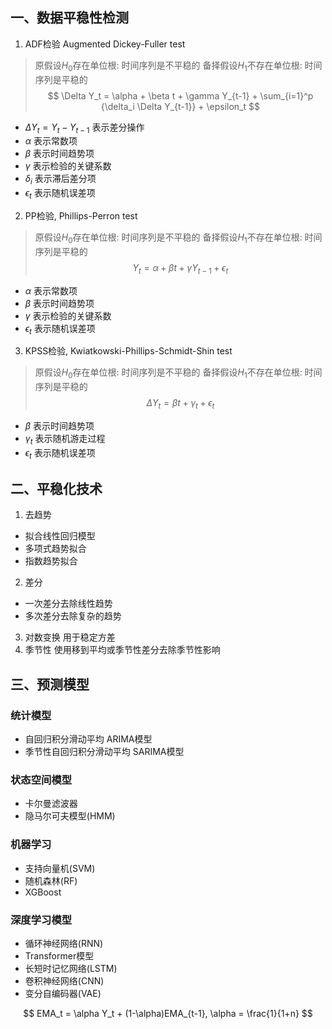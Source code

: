 
## 一、数据平稳性检测

1. ADF检验 Augmented Dickey-Fuller test
> 原假设$H_0$存在单位根: 时间序列是不平稳的 
> 备择假设$H_1$不存在单位根: 时间序列是平稳的
$$
 \Delta Y_t = \alpha + \beta t + \gamma Y_{t-1} + \sum_{i=1}^p {\delta_i \Delta Y_{t-1}}  +  \epsilon_t
$$

* $\Delta Y_t = Y_t - Y_{t-1}$ 表示差分操作
* $\alpha$ 表示常数项
* $\beta$ 表示时间趋势项
* $\gamma$ 表示检验的关键系数
* $\delta_i$ 表示滞后差分项
* $\epsilon_t$ 表示随机误差项
2. PP检验, Phillips-Perron test

> 原假设$H_0$存在单位根: 时间序列是不平稳的
> 备择假设$H_1$不存在单位根: 时间序列是平稳的
$$
Y_t = \alpha + \beta t + \gamma Y_{t-1} +  \epsilon_t
$$

* $\alpha$ 表示常数项
* $\beta$ 表示时间趋势项
* $\gamma$ 表示检验的关键系数
* $\epsilon_t$ 表示随机误差项

3. KPSS检验, Kwiatkowski-Phillips-Schmidt-Shin test
> 原假设$H_0$存在单位根: 时间序列是不平稳的
> 备择假设$H_1$不存在单位根: 时间序列是平稳的
$$
\Delta Y_t = \beta t + \gamma_t +  \epsilon_t
$$
* $\beta$ 表示时间趋势项
* $\gamma_t$ 表示随机游走过程
* $\epsilon_t$ 表示随机误差项


## 二、平稳化技术

1. 去趋势
* 拟合线性回归模型
* 多项式趋势拟合
* 指数趋势拟合
2. 差分
* 一次差分去除线性趋势
* 多次差分去除复杂的趋势
3. 对数变换
    用于稳定方差
4. 季节性
使用移到平均或季节性差分去除季节性影响


## 三、预测模型
### 统计模型
* 自回归积分滑动平均 ARIMA模型
* 季节性自回归积分滑动平均 SARIMA模型
### 状态空间模型
* 卡尔曼滤波器
* 隐马尔可夫模型(HMM)

### 机器学习
* 支持向量机(SVM)
* 随机森林(RF)
* XGBoost

### 深度学习模型
* 循环神经网络(RNN)
* Transformer模型
* 长短时记忆网络(LSTM)
* 卷积神经网络(CNN)
* 变分自编码器(VAE)


$$
 EMA_t = \alpha Y_t + (1-\alpha)EMA_{t-1},  \alpha = \frac{1}{1+n}
$$